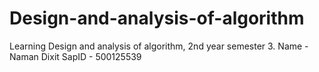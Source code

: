 # Design-and-analysis-of-algorithm
Learning Design and analysis of algorithm, 2nd year semester 3. Name - Naman Dixit SapID - 500125539
